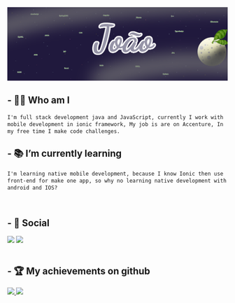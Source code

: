 <img src="./img/banner.png">

## - 🙋‍♂️ Who am I

    I'm full stack development java and JavaScript, currently I work with mobile development in ionic framework, My job is are on Accenture, In my free time I make code challenges.



## - 📚 I’m currently learning

    I'm learning native mobile development, because I know Ionic then use front-end for make one app, so why no learning native development with android and IOS?
<br>

## - 📱 Social
<a href="https://www.linkedin.com/in/bonbj/" target="_blank"><img src="https://img.shields.io/badge/LinkedIn-0077B5?style=for-the-badge&logo=linkedin&logoColor=white"></a>
<a href="mailto:jaotipereira@gmail.com" target="_blank"><img src="https://img.shields.io/badge/Gmail-D14836?style=for-the-badge&logo=gmail&logoColor=white"></a>
<br><br>

## - 🏆 My achievements on github

<div>
  <a href="https://github.com/bonbj">
  <img height="150em" src="https://github-readme-stats.vercel.app/api?username=bonbj&show_icons=true&theme=dracula&include_all_commits=true&count_private=true"/>
  <img height="150em" src="https://github-readme-stats.vercel.app/api/top-langs/?username=bonbj&layout=compact&langs_count=16&theme=dracula"/>
</div>